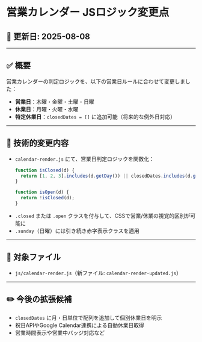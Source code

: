 # 営業カレンダー JSロジック変更点

## 🔄 更新日: 2025-08-08

---

## ✅ 概要

営業カレンダーの判定ロジックを、以下の営業日ルールに合わせて変更しました：

- **営業日**：木曜・金曜・土曜・日曜
- **休業日**：月曜・火曜・水曜
- **特定休業日**：`closedDates = []` に追加可能（将来的な例外日対応）

---

## 🔧 技術的変更内容

- `calendar-render.js` にて、営業日判定ロジックを関数化：
  ```js
  function isClosed(d) {
    return [1, 2, 3].includes(d.getDay()) || closedDates.includes(d.getDate());
  }

  function isOpen(d) {
    return !isClosed(d);
  }
  ```
- `.closed` または `.open` クラスを付与して、CSSで営業/休業の視覚的区別が可能に
- `.sunday`（日曜）には引き続き赤字表示クラスを適用

---

## 📁 対象ファイル

- `js/calendar-render.js`（新ファイル: `calendar-render-updated.js`）

---

## ✏️ 今後の拡張候補

- `closedDates` に月・日単位で配列を追加して個別休業日を明示
- 祝日APIやGoogle Calendar連携による自動休業日取得
- 営業時間表示や営業中バッジ対応など